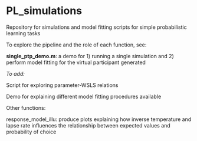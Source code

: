 # PL_simulations

Repository for simulations and model fitting scripts for simple probabilistic learning tasks

To explore the pipeline and the role of each function, see:

**single_ptp_demo.m**: a demo for 1) running a single simulation and 2) perform model fitting for the virtual participant generated



*To add:*

Script for exploring parameter-WSLS relations

Demo for explaining different model fitting procedures available

Other functions:

response_model_illu: produce plots explaining how inverse temperature and lapse rate influences the relationship between expected values and probability of choice
